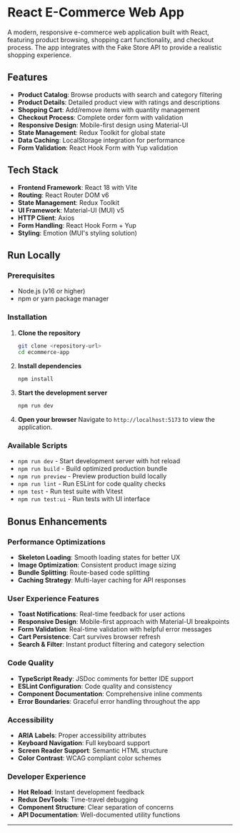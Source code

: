 # React E-Commerce Web App

A modern, responsive e-commerce web application built with React, featuring product browsing, shopping cart functionality, and checkout process. The app integrates with the Fake Store API to provide a realistic shopping experience.

## Features

- **Product Catalog**: Browse products with search and category filtering
- **Product Details**: Detailed product view with ratings and descriptions
- **Shopping Cart**: Add/remove items with quantity management
- **Checkout Process**: Complete order form with validation
- **Responsive Design**: Mobile-first design using Material-UI
- **State Management**: Redux Toolkit for global state
- **Data Caching**: LocalStorage integration for performance
- **Form Validation**: React Hook Form with Yup validation

## Tech Stack

- **Frontend Framework**: React 18 with Vite
- **Routing**: React Router DOM v6
- **State Management**: Redux Toolkit
- **UI Framework**: Material-UI (MUI) v5
- **HTTP Client**: Axios
- **Form Handling**: React Hook Form + Yup
- **Styling**: Emotion (MUI's styling solution)

## Run Locally

### Prerequisites

- Node.js (v16 or higher)
- npm or yarn package manager

### Installation

1. **Clone the repository**
   ```bash
   git clone <repository-url>
   cd ecommerce-app
   ```

2. **Install dependencies**
   ```bash
   npm install
   ```

3. **Start the development server**
   ```bash
   npm run dev
   ```

4. **Open your browser**
   Navigate to `http://localhost:5173` to view the application.

### Available Scripts

- `npm run dev` - Start development server with hot reload
- `npm run build` - Build optimized production bundle
- `npm run preview` - Preview production build locally
- `npm run lint` - Run ESLint for code quality checks
- `npm test` - Run test suite with Vitest
- `npm run test:ui` - Run tests with UI interface


## Bonus Enhancements

### **Performance Optimizations**
- **Skeleton Loading**: Smooth loading states for better UX
- **Image Optimization**: Consistent product image sizing
- **Bundle Splitting**: Route-based code splitting
- **Caching Strategy**: Multi-layer caching for API responses

### **User Experience Features**
- **Toast Notifications**: Real-time feedback for user actions
- **Responsive Design**: Mobile-first approach with Material-UI breakpoints
- **Form Validation**: Real-time validation with helpful error messages
- **Cart Persistence**: Cart survives browser refresh
- **Search & Filter**: Instant product filtering and category selection

### **Code Quality**
- **TypeScript Ready**: JSDoc comments for better IDE support
- **ESLint Configuration**: Code quality and consistency
- **Component Documentation**: Comprehensive inline comments
- **Error Boundaries**: Graceful error handling throughout the app

### **Accessibility**
- **ARIA Labels**: Proper accessibility attributes
- **Keyboard Navigation**: Full keyboard support
- **Screen Reader Support**: Semantic HTML structure
- **Color Contrast**: WCAG compliant color schemes

### **Developer Experience**
- **Hot Reload**: Instant development feedback
- **Redux DevTools**: Time-travel debugging
- **Component Structure**: Clear separation of concerns
- **API Documentation**: Well-documented utility functions

---
